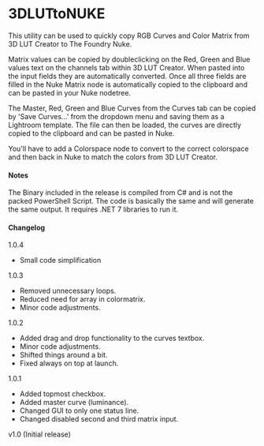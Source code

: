 # 3DLUTtoNUKE

This utility can be used to quickly copy RGB Curves and Color Matrix from 3D LUT Creator to The Foundry Nuke.

Matrix values can be copied by doubleclicking on the Red, Green and Blue values text on the channels tab within 3D LUT Creator. When pasted into the input fields they are automatically converted. Once all three fields are filled in the Nuke Matrix node is automatically copied to the clipboard and can be pasted in your Nuke nodetree.

The Master, Red, Green and Blue Curves from the Curves tab can be copied by 'Save Curves...' from the dropdown menu and saving them as a Lightroom template. The file can then be loaded, the curves are directly copied to the clipboard and can be pasted in Nuke.

You'll have to add a Colorspace node to convert to the correct colorspace and then back in Nuke to match the colors from 3D LUT Creator.

#### Notes

The Binary included in the release is compiled from C# and is not the packed PowerShell Script. The code is basically the same and will generate the same output.
It requires .NET 7 libraries to run it.


#### Changelog

1.0.4
- Small code simplification

1.0.3
- Removed unnecessary loops.
- Reduced need for array in colormatrix.
- Minor code adjustments.

1.0.2
- Added drag and drop functionality to the curves textbox.
- Minor code adjustments.
- Shifted things around a bit.
- Fixed always on top at launch.

1.0.1
- Added topmost checkbox.
- Added master curve (luminance).
- Changed GUI to only one status line.
- Changed disabled second and third matrix input.

v1.0 (Initial release)
